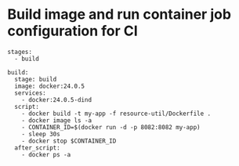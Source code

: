 # Build image and run container job configuration for CI

```
stages:
  - build

build:
  stage: build
  image: docker:24.0.5
  services:
    - docker:24.0.5-dind
  script:
    - docker build -t my-app -f resource-util/Dockerfile .
    - docker image ls -a
    - CONTAINER_ID=$(docker run -d -p 8082:8082 my-app)
    - sleep 30s
    - docker stop $CONTAINER_ID
  after_script:
    - docker ps -a
```
